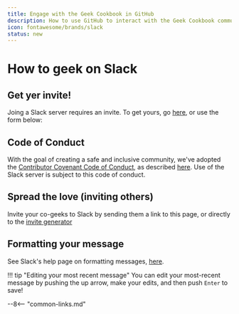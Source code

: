 ```yaml
---
title: Engage with the Geek Cookbook in GitHub
description: How to use GitHub to interact with the Geek Cookbook community
icon: fontawesome/brands/slack
status: new
---
```


# How to geek on Slack

## Get yer invite!

Joing a Slack server requires an invite. To get yours, go [here](https://communityinviter.com/apps/funkypenguin/geek-with-us), or use the form below:

<div id="CommunityInviter"></div>
<script>
  window.CommunityInviterAsyncInit = function () {
    CommunityInviter.init({
      app_url:'geek-with-us',
      team_id:'funkypenguin'
   })
  };

  (function(d, s, id){
    var js, fjs = d.getElementsByTagName(s)[0];
    if (d.getElementById(id)) {return;}
    js = d.createElement(s); js.id = id;
    js.src = "https://communityinviter.com/js/communityinviter.js";
    fjs.parentNode.insertBefore(js, fjs);
  }(document, 'script', 'Community_Inviter'));
</script>

## Code of Conduct

With the goal of creating a safe and inclusive community, we've adopted the [Contributor Covenant Code of Conduct](https://www.contributor-covenant.org/), as described [here](/community/code-of-conduct/). Use of the Slack server is subject to this code of conduct.

## Spread the love (inviting others)

Invite your co-geeks to Slack by sending them a link to this page, or directly to the [invite generator](https://communityinviter.com/apps/funkypenguin/geek-with-us)

## Formatting your message

See Slack's help page on formatting messages, [here](https://slack.com/help/articles/202288908-Format-your-messages).

!!! tip "Editing your most recent message"
    You can edit your most-recent message by pushing the up arrow, make your edits, and then push `Enter` to save!


--8<-- "common-links.md"

